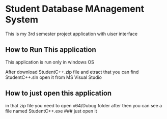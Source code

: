 # Student Database MAnagement System
This is my 3rd semester project application with uiser interface

## How to Run This application
This application is run only in windows OS

After download StudentC++.zip file and etract that you can find StudentC++.sln open it from MS Visual Studio 

## How to just open this application 
in that zip file you need to open x64/Dubug folder 
after then you can see a file named StudentC++.exe ### just open it
